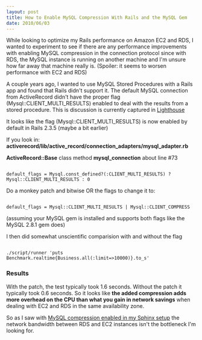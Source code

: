 ```yaml
---
layout: post
title: How to Enable MySQL Compression With Rails and the MySQL Gem
date: 2010/06/03
---
```


While looking to optimize my Rails performance on Amazon EC2 and RDS, I wanted to experiment to see if there are any
performance improvements with enabling MySQL compression in the connection protocol since with RDS, the MySQL instance
is running on another machine and I'm unsure how far away that machine really is. (Spoiler: it seems to worsen performance with EC2 and RDS)

A couple years ago, I wanted to use MySQL Stored Procedures with a Rails app and found that Rails didn't support it.
The default MySQL connection from ActiveRecord didn't have the proper flag (Mysql::CLIENT_MULTI_RESULTS) enabled to deal with the results from a stored procedure.
This is discussion is currently captured in [Lighthouse](https://rails.lighthouseapp.com/projects/8994-ruby-on-rails/tickets/3151)

It looks like the flag (Mysql::CLIENT_MULTI_RESULTS) is now enabled by default in Rails 2.3.5 (maybe a bit earlier)

If you look in: __activerecord/lib/active_record/connection_adapters/mysql_adapter.rb__ 

__ActiveRecord::Base__ class method __mysql_connection__
about line #73

<code>
default_flags = Mysql.const_defined?(:CLIENT_MULTI_RESULTS) ? Mysql::CLIENT_MULTI_RESULTS : 0
</code>

Do a monkey patch and bitwise OR the flags to change it to:

<code>
default_flags = Mysql::CLIENT_MULTI_RESULTS | Mysql::CLIENT_COMPRESS
</code>

(assuming your MySQL gem is installed and supports both flags like the MySQL 2.8.1 gem does)

I then did somewhat unscientific comparision with and without the flag

<code>
./script/runner 'puts Benchmark.realtime{Business.all(:limit=>10000)}.to_s'
</code>

### Results
With the patch, the test typically took 1.6 seconds. Without the patch it typically took 0.6 seconds. So it looks like __the added compression
adds more overhead on the CPU than what you gain in network savings__ when dealing with EC2 and RDS in the same availability zone.

So as I saw with [MySQL compression enabled in my Sphinx setup](/2010/06/03/indexing-sphinx-on-amazon-aws-ec2-with-mysql-rds-and-compression/)
the network bandwidth between RDS and EC2 instances isn't the bottleneck I'm looking for.
